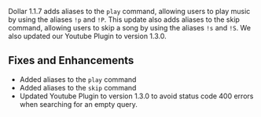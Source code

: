 Dollar 1.1.7 adds aliases to the `play` command, allowing users to play music by using the aliases `!p` and `!P`. This update also adds aliases to the skip command, allowing users to skip a song by using the aliases `!s` and `!S`. We also updated our Youtube Plugin to version 1.3.0.

## Fixes and Enhancements

- Added aliases to the `play` command
- Added aliases to the `skip` command
- Updated Youtube Plugin to version 1.3.0 to avoid status code 400 errors when searching for an empty query.